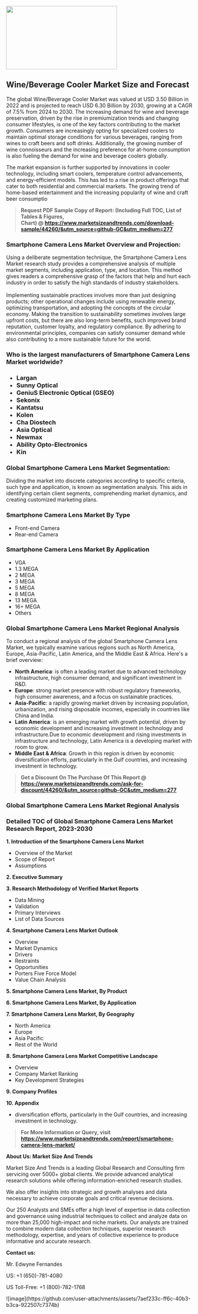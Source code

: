 <p><img class="alignnone size-medium wp-image-20088" src="https://ffe5etoiles.com/wp-content/uploads/2024/12/MST1-300x171.png" alt="" width="300" height="171" /></p><h2>Wine/Beverage Cooler Market Size and Forecast</h2><p>The global Wine/Beverage Cooler Market was valued at USD 3.50 Billion in 2022 and is projected to reach USD 6.30 Billion by 2030, growing at a CAGR of 7.5% from 2024 to 2030. The increasing demand for wine and beverage preservation, driven by the rise in premiumization trends and changing consumer lifestyles, is one of the key factors contributing to the market growth. Consumers are increasingly opting for specialized coolers to maintain optimal storage conditions for various beverages, ranging from wines to craft beers and soft drinks. Additionally, the growing number of wine connoisseurs and the increasing preference for at-home consumption is also fueling the demand for wine and beverage coolers globally.</p><p>The market expansion is further supported by innovations in cooler technology, including smart coolers, temperature control advancements, and energy-efficient models. This has led to a rise in product offerings that cater to both residential and commercial markets. The growing trend of home-based entertainment and the increasing popularity of wine and craft beer consumptio</p><blockquote id="" class=""><strong>Request PDF Sample Copy of Report: (Including Full TOC, List of Tables &amp; Figures, Chart)&nbsp;@&nbsp;<strong><a href="https://www.marketsizeandtrends.com/download-sample/44260/&utm_source=github-GC&utm_medium=277" target="_blank">https://www.marketsizeandtrends.com/download-sample/44260/&utm_source=github-GC&utm_medium=277</a></strong></strong></blockquote><h3 id="" class="">Smartphone Camera Lens Market&nbsp;Overview and Projection:</h3><p id="" class="">Using a deliberate segmentation technique, the Smartphone Camera Lens Market research study provides a comprehensive analysis of multiple market segments, including application, type, and location. This method gives readers a comprehensive grasp of the factors that help and hurt each industry in order to satisfy the high standards of industry stakeholders. <br /> <br />Implementing sustainable practices involves more than just designing products; other operational changes include using renewable energy, optimizing transportation, and adopting the concepts of the circular economy. Making the transition to sustainability sometimes involves large upfront costs, but there are also long-term benefits, such improved brand reputation, customer loyalty, and regulatory compliance. By adhering to environmental principles, companies can satisfy consumer demand while also contributing to a more sustainable future for the world.</p><h3 id="" class="">Who is the largest manufacturers of&nbsp;Smartphone Camera Lens Market worldwide?</h3><h3 class=""><p><ul><li>Largan </li><li> Sunny Optical </li><li> GeniuS Electronic Optical (GSEO) </li><li> Sekonix </li><li> Kantatsu </li><li> Kolen </li><li> Cha Diostech </li><li> Asia Optical </li><li> Newmax </li><li> Ability Opto-Electronics </li><li> Kin</li></ul></p></h3><h3 id="" class="">Global&nbsp;Smartphone Camera Lens Market Segmentation:</h3><p id="" class="">Dividing the market into discrete categories according to specific criteria, such type and application, is known as segmentation analysis. This aids in identifying certain client segments, comprehending market dynamics, and creating customized marketing plans.</p><h3 id="" class="">Smartphone Camera Lens Market&nbsp;By Type</h3><p><p><ul><li>Front-end Camera </li><li> Rear-end Camera</p></li></ul></p></p><h3 id="" class="">Smartphone Camera Lens Market&nbsp;By Application</h3><p class=""><p><ul><li>VGA </li><li> 1.3 MEGA </li><li> 2 MEGA </li><li> 3 MEGA </li><li> 5 MEGA </li><li> 8 MEGA </li><li> 13 MEGA </li><li> 16+ MEGA </li><li> Others</li></ul></p></p><h3 id="" class="">Global Smartphone Camera Lens Market Regional Analysis</h3><p id="" class="">To conduct a regional analysis of the global Smartphone Camera Lens Market, we typically examine various regions such as North America, Europe, Asia-Pacific, Latin America, and the Middle East &amp; Africa. Here's a brief overview:</p><ul><li><strong>North America</strong>: is often a leading market due to advanced technology infrastructure, high consumer demand, and significant investment in R&amp;D.</li><li><strong>Europe</strong>: strong market presence with robust regulatory frameworks, high consumer awareness, and a focus on sustainable practices.</li><li><strong>Asia-Pacific</strong>: a rapidly growing market driven by increasing population, urbanization, and rising disposable incomes, especially in countries like China and India.</li><li><strong>Latin America</strong>: is an emerging market with growth potential, driven by economic development and increasing investment in technology and infrastructure.Due to economic development and rising investments in infrastructure and technology, Latin America is a developing market with room to grow.</li><li><strong>Middle East &amp; Africa</strong>: Growth in this region is driven by economic diversification efforts, particularly in the Gulf countries, and increasing investment in technology.</li></ul><blockquote id="" class=""><strong>Get a Discount On The Purchase Of This Report @ <strong><a href="https://www.marketsizeandtrends.com/ask-for-discount/44260/&utm_source=github-GC&utm_medium=277" target="_blank">https://www.marketsizeandtrends.com/ask-for-discount/44260/&utm_source=github-GC&utm_medium=277</a></strong></strong></blockquote><h3 id="" class="">Global Smartphone Camera Lens Market Regional Analysis</h3><h3 id="" class="">Detailed TOC of Global Smartphone Camera Lens Market Research Report, 2023-2030</h3><p id="" class=""><strong>1. Introduction of the Smartphone Camera Lens Market</strong></p><ul><li>Overview of the Market</li><li>Scope of Report</li><li>Assumptions</li></ul><p id="" class=""><strong>2. Executive Summary</strong></p><p id="" class=""><strong>3. Research Methodology of Verified Market Reports</strong></p><ul><li>Data Mining</li><li>Validation</li><li>Primary Interviews</li><li>List of Data Sources</li></ul><p id="" class=""><strong>4. Smartphone Camera Lens Market Outlook</strong></p><ul><li>Overview</li><li>Market Dynamics</li><li>Drivers</li><li>Restraints</li><li>Opportunities</li><li>Porters Five Force Model</li><li>Value Chain Analysis</li></ul><p id="" class=""><strong>5. Smartphone Camera Lens Market, By Product</strong></p><p id="" class=""><strong>6. Smartphone Camera Lens Market, By Application</strong></p><p id="" class=""><strong>7. Smartphone Camera Lens Market, By Geography</strong></p><ul><li>North America</li><li>Europe</li><li>Asia Pacific</li><li>Rest of the World</li></ul><p id="" class=""><strong>8. Smartphone Camera Lens Market Competitive Landscape</strong></p><ul><li>Overview</li><li>Company Market Ranking</li><li>Key Development Strategies</li></ul><p id="" class=""><strong>9. Company Profiles</strong></p><p id="" class=""><strong>10. Appendix</strong></p><ul><li>diversification efforts, particularly in the Gulf countries, and increasing investment in technology.</li></ul><blockquote id="" class=""><strong>For More Information or Query, visit <strong><strong><a href="https://www.marketsizeandtrends.com/report/smartphone-camera-lens-market/" target="_blank">https://www.marketsizeandtrends.com/report/smartphone-camera-lens-market/</a></strong></strong></strong></blockquote><p id="" class=""><strong>About Us: Market Size And Trends</strong></p><p id="" class="">Market Size And Trends is a leading Global Research and Consulting firm servicing over 5000+ global clients. We provide advanced analytical research solutions while offering information-enriched research studies.</p><p id="" class="">We also offer insights into strategic and growth analyses and data necessary to achieve corporate goals and critical revenue decisions.</p><p id="" class="">Our 250 Analysts and SMEs offer a high level of expertise in data collection and governance using industrial techniques to collect and analyze data on more than 25,000 high-impact and niche markets. Our analysts are trained to combine modern data collection techniques, superior research methodology, expertise, and years of collective experience to produce informative and accurate research.</p><p id="" class=""><strong>Contact us:</strong></p><p id="" class="">Mr. Edwyne Fernandes</p><p id="" class="">US: +1 (650)-781-4080</p><p id="" class="">US Toll-Free: +1 (800)-782-1768</p>
![image](https://github.com/user-attachments/assets/7aef233c-ff6c-40b3-b3ca-922507c7374b)
